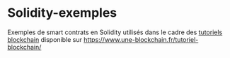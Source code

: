 # Solidity-exemples
Exemples de smart contrats en Solidity utilisés dans le cadre des [tutoriels blockchain](https://www.une-blockchain.fr/tutoriel-blockchain/) disponible sur https://www.une-blockchain.fr/tutoriel-blockchain/
